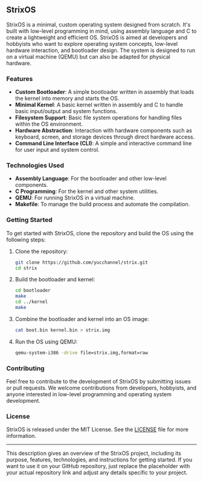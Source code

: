 ## StrixOS

StrixOS is a minimal, custom operating system designed from scratch. It's built with low-level programming in mind, using assembly language and C to create a lightweight and efficient OS. StrixOS is aimed at developers and hobbyists who want to explore operating system concepts, low-level hardware interaction, and bootloader design. The system is designed to run on a virtual machine (QEMU) but can also be adapted for physical hardware.

### Features
- **Custom Bootloader**: A simple bootloader written in assembly that loads the kernel into memory and starts the OS.
- **Minimal Kernel**: A basic kernel written in assembly and C to handle basic input/output and system functions.
- **Filesystem Support**: Basic file system operations for handling files within the OS environment.
- **Hardware Abstraction**: Interaction with hardware components such as keyboard, screen, and storage devices through direct hardware access.
- **Command Line Interface (CLI)**: A simple and interactive command line for user input and system control.

### Technologies Used
- **Assembly Language**: For the bootloader and other low-level components.
- **C Programming**: For the kernel and other system utilities.
- **QEMU**: For running StrixOS in a virtual machine.
- **Makefile**: To manage the build process and automate the compilation.

### Getting Started

To get started with StrixOS, clone the repository and build the OS using the following steps:

1. Clone the repository:
   ```bash
   git clone https://github.com/yucchannel/strix.git
   cd strix
   ```

2. Build the bootloader and kernel:
   ```bash
   cd bootloader
   make
   cd ../kernel
   make
   ```

3. Combine the bootloader and kernel into an OS image:
   ```bash
   cat boot.bin kernel.bin > strix.img
   ```

4. Run the OS using QEMU:
   ```bash
   qemu-system-i386 -drive file=strix.img,format=raw
   ```

### Contributing

Feel free to contribute to the development of StrixOS by submitting issues or pull requests. We welcome contributions from developers, hobbyists, and anyone interested in low-level programming and operating system development.

### License

StrixOS is released under the MIT License. See the [LICENSE](LICENSE) file for more information.

---

This description gives an overview of the StrixOS project, including its purpose, features, technologies, and instructions for getting started. If you want to use it on your GitHub repository, just replace the placeholder with your actual repository link and adjust any details specific to your project.
